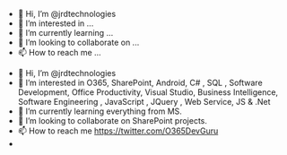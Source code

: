 - 👋 Hi, I’m @jrdtechnologies
- 👀 I’m interested in ...
- 🌱 I’m currently learning ...
- 💞️ I’m looking to collaborate on ...
- 📫 How to reach me ...

<!---
jrdtechnologies/jrdtechnologies is a ✨ special ✨ repository because its `README.md` (this file) appears on your GitHub profile.
You can click the Preview link to take a look at your changes.
--->
- 👋 Hi, I’m @jrdtechnologies
- 👀 I’m interested in O365, SharePoint, Android, C# , SQL , Software Development, Office Productivity, Visual Studio, Business Intelligence, Software Engineering , JavaScript , JQuery , Web Service, JS & .Net 
- 🌱 I’m currently learning everything from MS.
- 💞️ I’m looking to collaborate on SharePoint projects.
- 📫 How to reach me https://twitter.com/O365DevGuru
- 
